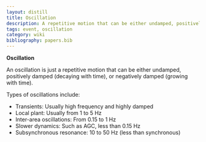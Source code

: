 ```yaml
---
layout: distill
title: Oscillation
description: A repetitive motion that can be either undamped, positively damped, or negatively damped.
tags: event, oscillation
category: wiki
bibliography: papers.bib
---
```


**Oscillation** <d-cite key="powerworld2020oscillations"></d-cite>

An oscillation is just a repetitive motion that can be either undamped, positively damped (decaying with time), or negatively damped (growing with time).

Types of oscillations include:

- Transients: Usually high frequency and highly damped
- Local plant: Usually from 1 to 5 Hz
- Inter-area oscillations: From 0.15 to 1 Hz
- Slower dynamics: Such as AGC, less than 0.15 Hz
- Subsynchronous resonance: 10 to 50 Hz (less than synchronous)
